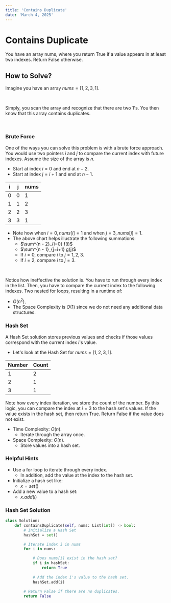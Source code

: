 ```yaml
---
title: 'Contains Duplicate'
date: 'March 4, 2025'
---
```


# Contains Duplicate

You have an array nums, where you return True if a value appears in at least two indexes. Return False otherwise.

## How to Solve?

Imagine you have an array $nums = [1, 2, 3, 1]$.

<br />

Simply, you scan the array and recognize that there are two 1's. You then know that this array contains duplicates.

<br />

### Brute Force

One of the ways you can solve this problem is with a brute force approach. You would use two pointers $i$ and $j$ to compare the current index with future indexes. Assume the size of the array is $n$.

- Start at index $i = 0$ and end at $n - 2$.
- Start at index $j = i + 1$ and end at $n - 1$.

|   i   |   j   |   nums    |
|   --- |   --- |   ---     |
|   0   |   0   |   1       |
|   1   |   1   |   2       |
|   2   |   2   |   3       |
|   3   |   3   |   1       |

- Note how when $i = 0, nums[i] = 1$ and  when $j = 3, nums[j] = 1$.
- The above chart helps illustrate the following summations:
    - $\sum^{n - 2}_{i=0} f(i)$
    - $\sum^{n - 1}_{j=i+1} g(j)$
    - If $i = 0$, compare $i$ to $j = 1, 2, 3$.
    - If $i = 2$, compare $i$ to $j = 3$.

<br />

Notice how ineffective the solution is. You have to run through every index in the list. Then, you have to compare the current index to the following indexes. Two nested for loops, resulting in a runtime of:
- $O(n^2)$.
- The Space Complexity is $O(1)$ since we do not need any additional data structures.

### Hash Set

A Hash Set solution stores previous values and checks if those values correspond with the current index $i$'s value.

- Let's look at the Hash Set for $nums = [1, 2, 3, 1]$.

|   Number  |   Count   |
|   ---     |   ---     |
|   1       |   2       |
|   2       |   1       |
|   3       |   1       |

Note how every index iteration, we store the count of the number. By this logic, you can compare the index at $i = 3$ to the hash set's values. If the value exists in the hash set, then return True. Return False if the value does not exist.

- Time Complexity: $O(n)$.
    - Iterate through the array once.
- Space Complexity: $O(n)$.
    - Store values into a hash set.

### Helpful Hints
- Use a for loop to iterate through every index.
    - In addition, add the value at the index to the hash set.
- Initialize a hash set like:
    - $x = set()$
- Add a new value to a hash set:
    - $x.add(i)$

### Hash Set Solution

```python
class Solution:
    def containsDuplicate(self, nums: List[int]) -> bool:
        # Initialize a Hash Set
        hashSet = set()

        # Iterate index i in nums
        for i in nums:

            # Does nums[i] exist in the hash set?
            if i in hashSet:
                return True
            
            # Add the index i's value to the hash set.
            hashSet.add(i)
        
        # Return False if there are no duplicates.
        return False

